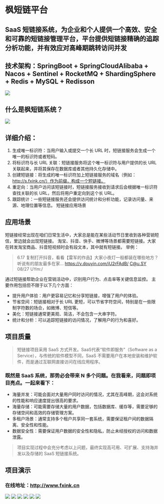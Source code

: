 # 枫短链平台
## SaaS 短链接系统，为企业和个人提供一个高效、安全和可靠的短链接管理平台，平台提供短链接精确的追踪分析功能，并有效应对高峰期跳转访问并发
## 技术架构：SpringBoot + SpringCloudAlibaba + Nacos + Sentinel + RocketMQ + ShardingSphere + Redis + MySQL + Redisson
![](./readme_image/jishujiagou.png)
## 什么是枫短链系统？
![](./readme_image/url.png)
## 详细介绍：
1. 生成唯一标识符：当用户输入或提交一个长 URL 时，短链接服务会生成一个唯一的标识符或者短码。
2. 将标识符与长 URL 关联：短链接服务将这个唯一标识符与用户提供的长 URL 关联起来，并将其保存在数据库或者其他持久化存储中。
3. 创建短链接：将生成的唯一标识符加上短链接服务的域名（例如：http://s.fxink.cn/）作为前缀，构成一个短链接。
4. 重定向：当用户访问该短链接时，短链接服务接收到请求后会根据唯一标识符查找关联的长 URL，然后将用户重定向到这个长 URL。
5. 跟踪统计：一些短链接服务还会提供访问统计和分析功能，记录访问量、来源、地理位置等信息。
   短链接应用场景
## 应用场景
短链接经常出现在咱们日常生活中，大家总是能在某些活动节日里收到各种营销短信，里边就会出现短链接。
淘宝、抖音、快手、微博等场景都需要短链接。大家在转发淘宝商品、抖音短视频时会有段文本，其中就有短链接。
举例：
> 6.17 复制打开抖音，看看【雷军的作品】大家小夜灯一般都装在哪些地方？听说有的朋友最多在家... https://v.douyin.com/iU2rFAdB/ C@u.SY 08/27 UYm:/

通过短链接帮助企业在营销活动中，识别用户行为、点击率等关键信息监控。
主要作用包括但不限于以下几个方面：
* 提升用户体验：用户更容易记忆和分享短链接，增强了用户的体验。
* 节省空间：短链接相对于长 URL 更短，可以节省字符空间，特别是在一些限制字符数的场合，如微博、短信等。
* 美化：短链接通常更美观、简洁，不会包含一大串字符。
* 统计和分析：可以追踪短链接的访问情况，了解用户的行为和喜好。
## 项目质量
> 短链接项目采用 SaaS 方式开发。SaaS代表“软件即服务”（Software as a Service），与传统的软件模型不同，SaaS 不需要用户在本地安装和维护软件，而是通过互联网直接访问在线应用程序。

### 既然是 SaaS 系统，那势必会带来 N 多个问题。在我看来，问题即项目亮点。一起来看下：
* 海量并发：可能会面对大量用户同时访问的情况，尤其在高峰期，这会对系统的性能和响应速度提出很高的要求。
* 海量存储：可能需要存储大量的用户数据，包括数据库、缓存等，需要足够的存储空间和高效的存储管理方案。
* 多租户场景：通常支持多个租户共享同一套系统，需要保证租户间的数据隔离、安全性和性能。
* 数据安全性：需要保证用户数据的安全性和隐私，防止未经授权的访问和数据泄露。

> 项目实现过程中会充分考虑以上问题，最终实现高可用、可扩展、支持海并发以及存储的 SaaS 短链接系统。
## 项目演示
### 在线地址：http://www.fxink.cn
![](./readme_image/url_1.jpg)
![](./readme_image/url_2.jpg)
![](./readme_image/url_3.jpg)
![](./readme_image/url_4.jpg)
![](./readme_image/url_5.jpg)
![](./readme_image/url_6.jpg)